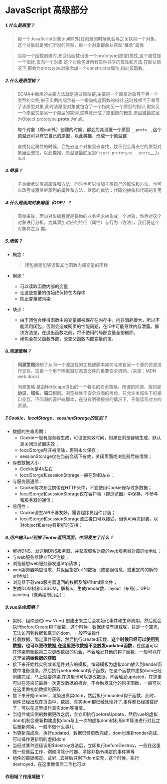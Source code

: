 # JavaScript 高级部分

##### 1.什么是原型？

> 每一个JavaScript对象(null除外)在创建的时候就会与之关联另一个对象，这个对象就是我们所说的原型，每一个对象都会从原型"继承"属性

> 当每一个函数创建时,都会给函数设置一个prototype(原型)属性,这个属性是一个指针,指向一个对象,这个对象包含所有实例共享的属性和方法,在默认情况下,都会为prototype对象添加一个constructor属性,指向该函数。

##### 2.什么是原型链？

> ECMA中继承的主要方法就是通过原型链,主要是一个原型对象等于另一个类型的实例,由于实例内部含有一个指向构造函数的指针,这时候相当于重写了该原型对象,此时该原型对象就包含了一个指向另一个原型的指针,假如另一个原型又是另一个类型的实例,这样就形成了原型链的概念,原型链最底层为Object.prototype.__proto__,为null。

> **每个对象（除null外）创建的时候，都会为其设置一个原型 `__proto__`,这个原型还可以有它自己的原型，以此类推，形成一个原型链**

> 查找特定属性的时候，会先去这个对象里去查找，找不到会再去它的原型对象里面去找，以此类推，原型链最底层是`Object.prototype.__proto`__ 为null

##### 3.继承？

> 子类继承父类的属性和方法，同时也可以增加子类自己的属性和方法，也可以改写或覆盖继承到的属性和方法，继承的优势：代码的抽象和代码的复用

##### 4.什么是面向对象编程（OOP）？

> 简单来说，面向对象编程就是将你的业务需求抽象成一个对象，然后对这个对象进行分析，为其添加对应的特征（属性）与行为（方法），我们将这个对象称之为 类。

##### 5.闭包？

+ 概念：

  > 闭包就是能够读取其他函数内部变量的函数

+ 用途：

  - 可以读取函数内部的变量
  - 让这些变量的值始终保持在内存中
  - 防止变量被污染

+ 缺点：

  + 由于闭包会使得函数中的变量都被保存在内存中，内存消耗很大，所以不能滥用闭包，否则会造成网页的性能问题，在IE中可能导致内存泄露。解决方法是，在退出函数之前，将不使用的局部变量全部删除。
  + 闭包会在父函数外部，改变父函数内部变量的值。

##### 6.同源策略？



> **同源策略**限制了从同一个源加载的文档或脚本如何与来自另一个源的资源进行交互。这是一个用于隔离潜在恶意文件的重要安全机制。(来源：MDN web docs)

> 同源策略 是由NetScape提出的一个著名的安全策略。所谓的同源，指的是**协议**，**域名**，**端口**相同。浏览器处于安全方面的考虑，只允许本域名下的接口交互，不同源的客户端脚本，在没有明确授权的情况下，不能读写对方的资源。

##### 7.Cookie、localStorge、sessionStorage的区别？

+ 数据的生命周期：
  - Cookie一般有服务器生成，可设置失效时间，如果在浏览器端生成，默认是关闭浏览器失效；
  - localStorge除非被清除，否则永久保存；
  - sessionStorage仅在当前会话下有效，关闭页面或浏览器后被清除；
+ 存放数据大小：
  - Cookie是4k左右
  - localStorge和sessionStorage一般在5MB左右；
+ 与服务器通信：
  - Cookie每次都会携带在HTTP头中，不宜使用Cookie保存过多数据；
  - localStorge和sessionStorage仅在客户端（即浏览器）中保存，不参与和服务器的通信；
+ 易用性：
  - Cookie源生API不够友好，需要程序员组件封装；
  - localStorge和sessionStorage源生接口可以接受，但也可再次封装，以对object和array有更好的支持；

##### 8.用户输入url到按下enter返回页面，中间发生了什么？

+ 解析DNS，发送到DNS服务器，并获取域名对应的web服务器对应的ip地址；
+ 与web服务器建立TCP连接；
+ 浏览器想web服务器发送http请求；
+ web服务器响应请求，并返回指定url的数据（或错误信息，或重定向的新的url地址）；
+ 浏览器下载web服务器返回的数据及解析html源文件；
+ 生成DOM树和CSSOM，解析js，生成render数，layout（布局），GPU painting（像素绘制页面）；

##### 9.vue生命周期？

+ 实例、组件通过new Vue() 创建出来之后会初始化事件和生命周期，然后就会执行beforeCreate钩子函数，这个时候，数据还没有挂载呢，只是一个空壳，无法访问到数据和真实的dom，一般不做操作
+ 挂载数据，绑定事件等等，然后执行created函数，**这个时候已经可以使用到数据，也可以更改数据,在这里更改数据不会触发updated函数**，在这里可以在渲染前倒数第二次更改数据的机会，不会触发其他的钩子函数，一般可以在这里做**初始数据的获取**
+ 接下来开始找实例或者组件对应的模板，编译模板为虚拟dom放入到render函数中准备渲染，然后执行beforeMount钩子函数，在这个函数中虚拟dom已经创建完成，马上就要渲染,在这里也可以更改数据，不会触发updated，在这里可以在渲染前最后一次更改数据的机会，不会触发其他的钩子函数，一般可以在这里做初始数据的获取
+ 接下来开始render，渲染出真实dom，然后执行mounted钩子函数，此时，组件已经出现在页面中，数据、真实dom都已经处理好了,事件都已经挂载好了，可以在这里操作真实dom等事情...
+ 当组件或实例的数据更改之后，会立即执行beforeUpdate，然后vue的虚拟dom机制会重新构建虚拟dom与上一次的虚拟dom树利用diff算法进行对比之后重新渲染，一般不做什么事儿
+ 当更新完成后，执行updated，数据已经更改完成，dom也重新render完成，可以操作更新后的虚拟dom
+ 当经过某种途径调用$destroy方法后，立即执行beforeDestroy，一般在这里做一些善后工作，例如清除计时器、清除非指令绑定的事件等等
+ 组件的数据绑定、监听...去掉后只剩下dom空壳，这个时候，执行destroyed，在这里做善后工作也可以

#### 作用域？作用域链？

